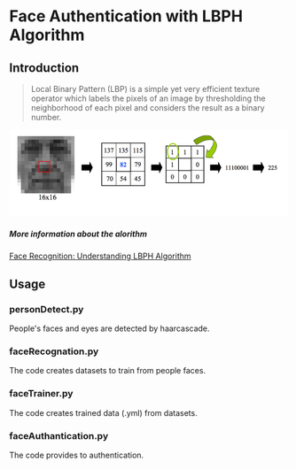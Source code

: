 # Face Authentication with LBPH Algorithm

## Introduction

> Local Binary Pattern (LBP) is a simple yet very efficient texture operator which labels the pixels of an image by thresholding the neighborhood of each pixel and considers the result as a binary number.

![](https://github.com/semihucann/face_Authentication_with_LBPH/blob/master/algo.jpg)

##### More information about the alorithm
[Face Recognition: Understanding LBPH Algorithm](https://towardsdatascience.com/face-recognition-how-lbph-works-90ec258c3d6b)

## Usage

### personDetect.py
People's faces and eyes are detected by haarcascade. 

### faceRecognation.py
The code creates datasets to train from people faces.

### faceTrainer.py
The code creates trained data (.yml) from datasets.

### faceAuthantication.py
The code provides to authentication.

